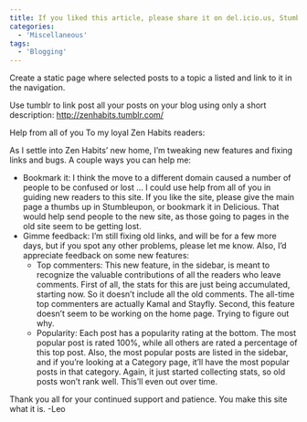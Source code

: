 ```yaml
---
title: If you liked this article, please share it on del.icio.us, StumbleUpon or on Digg. I’d appreciate it. :)
categories:
  - 'Miscellaneous'
tags:
  - 'Blogging'
---
```

Create a static page where selected posts to a topic a listed and link to it in the navigation.

Use tumblr to link post all your posts on your blog using only a short description: http://zenhabits.tumblr.com/

Help from all of you
To my loyal Zen Habits readers:

As I settle into Zen Habits’ new home, I’m tweaking new features and fixing links and bugs. A couple ways you can help me:

* Bookmark it: I think the move to a different domain caused a number of people to be confused or lost … I could use help from all of you in guiding new readers to this site. If you like the site, please give the main page a thumbs up in Stumbleupon, or bookmark it in Delicious. That would help send people to the new site, as those going to pages in the old site seem to be getting lost.
* Gimme feedback: I’m still fixing old links, and will be for a few more days, but if you spot any other problems, please let me know. Also, I’d appreciate feedback on some new features:
    * Top commenters: This new feature, in the sidebar, is meant to recognize the valuable contributions of all the readers who leave comments. First of all, the stats for this are just being accumulated, starting now. So it doesn’t include all the old comments. The all-time top commenters are actually Kamal and Stayfly. Second, this feature doesn’t seem to be working on the home page. Trying to figure out why.
    * Popularity: Each post has a popularity rating at the bottom. The most popular post is rated 100%, while all others are rated a percentage of this top post. Also, the most popular posts are listed in the sidebar, and if you’re looking at a Category page, it’ll have the most popular posts in that category. Again, it just started collecting stats, so old posts won’t rank well. This’ll even out over time.

Thank you all for your continued support and patience. You make this site what it is. -Leo
